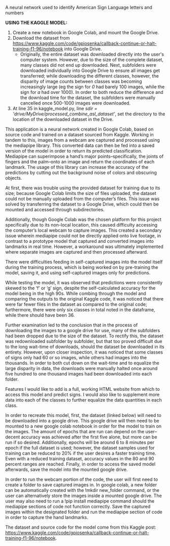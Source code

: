 A neural network used to identify American Sign Language letters and numbers

**USING THE KAGGLE MODEL:**

1. Create a new notebook in Google Colab, and mount the Google Drive.
2. Download the dataset from https://www.kaggle.com/code/gpiosenka/callback-continue-or-halt-training-f1-96/notebook into Google Drive. 
	- Originally, the entire dataset was downloaded directly into the user's computer system. However, due to the size of the complete dataset, many      classes did not end up downloaded. Next, subfolders were downloaded individually into Google Drive to ensure all images get transferred; while downloading the different classes, however, the disparity of image counts between classes was becoming increasingly large (eg the sign for _0_ had barely 100 images, while the sign for _a_ had over 1000). In order to both reduce the difference and the download time for the dataset, the subfolders were manually cancelled once 500-1000 images were downloaded. 
3. At line 35 in kaggle_model.py, line _sdir = 'drive/MyDrive/processed_combine_asl_dataset'_, set the directory to the location of the downloaded dataset in the Drive.   

This application is a neural network created in Google Colab, based on source code and trained on a dataset sourced from Kaggle. Working in tandem to this, images from a webcam are captured and processed using the mediapipe library. This converted data can then be fed into a saved version of the model in order to return its predicted classification. Mediapipe can superimpose a hand’s major points–specifically, the joints of fingers and the palm–onto an image and return the coordinates of each landmark. The usage of this library can increase the accuracy of the predictions by cutting out the background noise of colors and obscuring objects. 

At first, there was trouble using the provided dataset for training due to its size; because Google Colab limits the size of files uploaded, the dataset could not be manually uploaded from the computer’s files. This issue was solved by transferring the dataset to a Google Drive, which could then be mounted and accessed through subdirectories. 

Additionally, though Google Colab was the chosen platform for this project specifically due to its non-local location, this caused difficulty accessing the computer’s local webcam to capture images. This created a secondary issue wherein mediapipe could not be directly applied onto live footage, in contrast to a prototype model that captured and converted images into landmarks in real time. However, a workaround was ultimately implemented where separate images are captured and then processed afterward. 

There were difficulties feeding in self-captured images into the model itself during the training process, which is being worked on by pre-training the model, saving it, and using self-captured images only for predictions.

While testing the model, it was observed that predictions were consistently skewed to the ‘f’ or ‘g’ sign, despite the self-calculated accuracy for the model being in the high 90s. While combing through the model and comparing the outputs to the original Kaggle code, it was noticed that there were far fewer files in the dataset as compared to the original code; furthermore, there were only six classes in total noted in the dataframe, while there should have been 36. 

Further examination led to the conclusion that in the process of downloading the images to a google drive for use, many of the subfolders had been dropped due to the size of the dataset. To rectify this, the dataset was redownloaded subfolder by subfolder, but that too proved difficult due to the long wait-time of downloads, should the dataset be downloaded in its entirety. However, upon closer inspection, it was noticed that some classes of signs only had 60 or so images, while others had images into the thousands. In order to both cut down on the wait-time and to equalize the large disparity in data, the downloads were manually halted once around five hundred to one thousand images had been downloaded into each folder. 

Features I would like to add is a full, working HTML website from which to access this model and predict signs. I would also like to supplement more data into each of the classes to further equalize the data quantities in each class.  

In order to recreate this model, first, the dataset (linked below) will need to be downloaded into a google drive. This google drive will then need to be mounted to a new google colab notebook in order for the model to train on the images. The amount of epochs that are run can depend on the user–decent accuracy was achieved after the first five alone, but more can be run if so desired. Additionally, epochs will be around 6 to 8 minutes per epoch if the full dataset is used; however, the dataset samples used for training can be reduced to 20% if the user desires a faster training time. Even with a reduced training dataset, accuracy values in the 80 and 90 percent ranges are reached. Finally, in order to access the saved model afterwards, save the model into the mounted google drive. 

In order to run the webcam portion of the code, the user will first need to create a folder to save captured images in. In google colab, a new folder can be automatically created with the !mkdir new_folder command, or the user can alternatively store the images inside a mounted google drive. The user may also need to run a !pip install mediapipe command should the mediapipe sections of code not function correctly. Save the captured images within the designated folder and run the mediapipe section of code in order to capture the hand landmarks. 

The dataset and source code for the model come from this Kaggle post: https://www.kaggle.com/code/gpiosenka/callback-continue-or-halt-training-f1-96/notebook. 
